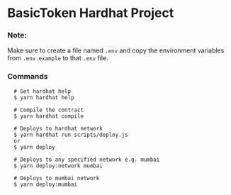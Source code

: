 # BasicToken Hardhat Project

### Note:

Make sure to create a file named `.env` and copy the environment variables from `.env.example` to that `.env` file.

### Commands

```shell
  # Get hardhat help
  $ yarn hardhat help

  # Compile the contract
  $ yarn hardhat compile

  # Deploys to hardhat network
  $ yarn hardhat run scripts/deploy.js
  or
  $ yarn deploy

  # Deploys to any specified network e.g. mumbai
  $ yarn deploy:network mumbai

  # Deploys to mumbai network
  $ yarn deploy:mumbai
```
